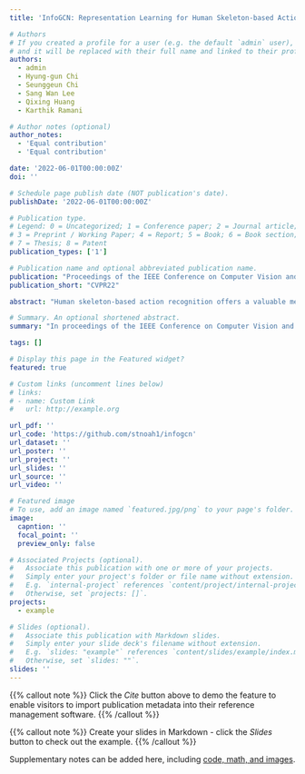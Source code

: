 ```yaml
---
title: 'InfoGCN: Representation Learning for Human Skeleton-based Action Recognition'

# Authors
# If you created a profile for a user (e.g. the default `admin` user), write the username (folder name) here
# and it will be replaced with their full name and linked to their profile.
authors:
  - admin
  - Hyung-gun Chi
  - Seunggeun Chi
  - Sang Wan Lee
  - Qixing Huang
  - Karthik Ramani

# Author notes (optional)
author_notes:
  - 'Equal contribution'
  - 'Equal contribution'

date: '2022-06-01T00:00:00Z'
doi: ''

# Schedule page publish date (NOT publication's date).
publishDate: '2022-06-01T00:00:00Z'

# Publication type.
# Legend: 0 = Uncategorized; 1 = Conference paper; 2 = Journal article;
# 3 = Preprint / Working Paper; 4 = Report; 5 = Book; 6 = Book section;
# 7 = Thesis; 8 = Patent
publication_types: ['1']

# Publication name and optional abbreviated publication name.
publication: "Proceedings of the IEEE Conference on Computer Vision and Pattern Recognition"
publication_short: "CVPR22"

abstract: "Human skeleton-based action recognition offers a valuable means to understand the intricacies of human behavior because it can handle the complex relationships between physical constraints and intention. Although several studies have focused on encoding a skeleton, less attention has been paid to incorporating this information into the latent representations of human action. This work proposes a learning framework for action recognition, InfoGCN, combining a novel learning objective and encoding method. First, we design an information bottleneck-based learning objective to guide the model to learn an informative but compact latent representation. To provide discriminative information for classifying action, we introduce attention-based graph convolution that captures the context-dependent intrinsic topology of human actions. In addition, we present a multi-modal representation of the skeleton using the relative position of joints, designed to provide complementary spatial information for joints. InfoGCN surpasses the known state-of-the-art on multiple skeleton-based action recognition benchmarks with the accuracy of 93.0% on NTU RGB+D 60 cross-subject split, 89.8% on NTU RGB+D 120 cross-subject split, and 97.0% on NW-UCLA."

# Summary. An optional shortened abstract.
summary: "In proceedings of the IEEE Conference on Computer Vision and Pattern Recognition (CVPR), 2022"

tags: []

# Display this page in the Featured widget?
featured: true

# Custom links (uncomment lines below)
# links:
# - name: Custom Link
#   url: http://example.org

url_pdf: ''
url_code: 'https://github.com/stnoah1/infogcn'
url_dataset: ''
url_poster: ''
url_project: ''
url_slides: ''
url_source: ''
url_video: ''

# Featured image
# To use, add an image named `featured.jpg/png` to your page's folder.
image:
  capntion: ''
  focal_point: ''
  preview_only: false

# Associated Projects (optional).
#   Associate this publication with one or more of your projects.
#   Simply enter your project's folder or file name without extension.
#   E.g. `internal-project` references `content/project/internal-project/index.md`.
#   Otherwise, set `projects: []`.
projects:
  - example

# Slides (optional).
#   Associate this publication with Markdown slides.
#   Simply enter your slide deck's filename without extension.
#   E.g. `slides: "example"` references `content/slides/example/index.md`.
#   Otherwise, set `slides: ""`.
slides: ''
---
```


{{% callout note %}}
Click the _Cite_ button above to demo the feature to enable visitors to import publication metadata into their reference management software.
{{% /callout %}}

{{% callout note %}}
Create your slides in Markdown - click the _Slides_ button to check out the example.
{{% /callout %}}

Supplementary notes can be added here, including [code, math, and images](https://wowchemy.com/docs/writing-markdown-latex/).
